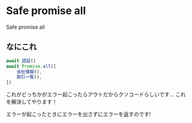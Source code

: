 # Safe promise all
Safe promise all
## なにこれ
```ts
await 認証()
await Promise.all([
    会社情報(),
    取引一覧(),
])
```
これがどっちかがエラー起こったらアウトだからクソコードらしいです...
これを解決してやります！

エラーが起こったときにエラーを出さずにエラーを返すのです!